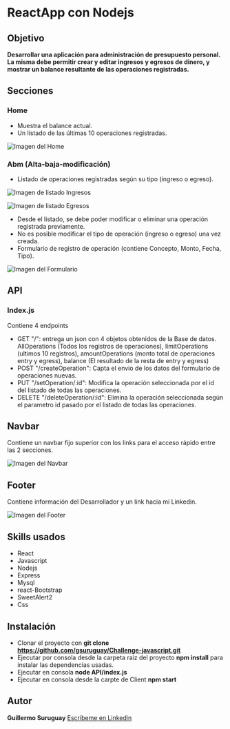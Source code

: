 # ReactApp con Nodejs

## Objetivo

**Desarrollar una aplicación para administración de presupuesto personal. La misma debe permitir crear y editar ingresos y egresos de dinero, y mostrar un balance resultante de las operaciones registradas.**

## Secciones
### Home

* Muestra el balance actual. 
* Un listado de las últimas 10 operaciones registradas.

![Imagen del Home](https://i.postimg.cc/G2DsQCB1/Home.jpg)

### Abm (Alta-baja-modificación)

*  Listado de operaciones registradas según su tipo (ingreso o egreso).

![Imagen de listado Ingresos](https://i.postimg.cc/G2DsQCB1/Home.jpg)

![Imagen de listado Egresos](https://i.postimg.cc/G2DsQCB1/Home.jpg)

*  Desde el listado, se debe poder modificar o eliminar una operación registrada previamente.
*  No es posible modificar el tipo de operación (ingreso o egreso) una vez creada.
*  Formulario de registro de operación (contiene Concepto, Monto, Fecha, Tipo).

![Imagen del Formulario](https://i.postimg.cc/kgj8MwrL/form.jpg)

## API
### Index.js
Contiene 4 endpoints

* GET "/": entrega un json con 4 objetos obtenidos de la Base de datos. AllOperations (Todos los registros de operaciones), limitOperations (ultimos 10 registros), amountOperations (monto total de operaciones entry y egress), balance (El resultado de la resta de entry y egress)
* POST "/createOperation": Capta el envio de los datos del formulario de operaciones nuevas.
* PUT "/setOperation/:id": Modifica la operación seleccionada por el id del listado de todas las operaciones.
* DELETE "/deleteOperation/:id": Elimina la operación seleccionada según el parametro id pasado por el listado de todas las operaciones.

## Navbar
Contiene un navbar fijo superior con los links para el acceso rápido entre las 2 secciones.

![Imagen del Navbar](https://i.postimg.cc/fRWmhpPx/navbar.jpg)

## Footer
Contiene información del Desarrollador y un link hacia mi Linkedin.

![Imagen del Footer](https://i.postimg.cc/bN9kWpmy/Footer.jpg)

## Skills usados
* React
* Javascript
* Nodejs
* Express
* Mysql
* react-Bootstrap
* SweetAlert2
* Css

## Instalación
* Clonar el proyecto con **git clone https://github.com/gsuruguay/Challenge-javascript.git**
* Ejecutar por consola desde la carpeta raiz del proyecto **npm install** para instalar las dependencias usadas.
* Ejecutar en consola **node API/index.js**
* Ejecutar en consola desde la carpte de Client **npm start**

## Autor
**Guillermo Suruguay**
[Escríbeme en Linkedin](https://www.linkedin.com/in/guillermo-suruguay-desarrollador-web)

